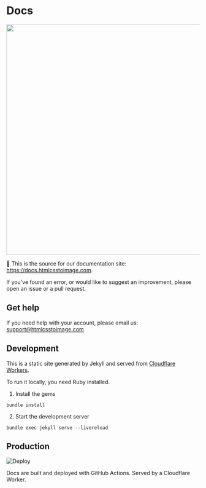 # Docs

<a href="https://docs.htmlcsstoimage.com"><img src="http://hcti.imgix.net/assets/images/html-css-to-image.png?w=1200" width="600" /></a>

👋 This is the source for our documentation site: https://docs.htmlcsstoimage.com.

If you've found an error, or would like to suggest an improvement, please open an issue or a pull request.

## Get help
If you need help with your account, please email us: support@htmlcsstoimage.com

## Development

This is a static site generated by Jekyll and served from [Cloudflare Workers](https://blog.cloudflare.com/workers-sites/).

To run it locally, you need Ruby installed.

1. Install the gems

```
bundle install
```

2. Start the development server

```
bundle exec jekyll serve --livereload
```

## Production
![Deploy](https://github.com/htmlcsstoimage/docs/workflows/Deploy/badge.svg)

Docs are built and deployed with GitHub Actions. Served by a Cloudflare Worker.
